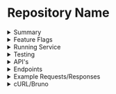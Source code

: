 # Repository Name

<details>
<summary>Summary</summary>

!!!Brief description of what this service does and its purpose within the system. This should be sourced from Confluence, the existing README.md and your own knowledge of the repository.!!!
https://confluence.tools.tax.service.gov.uk/display/DDCW/Catfish+Projects
</details>

<details>
<summary>Feature Flags</summary>
!!!These can be found in `application.conf` typically under a set called `feature` or a similar name!!!
!!!Information for the description can be found by analysing their usage under `/app` in the main project files!!!
!!!This should follow the format below!!!

| Feature Flags         | Description                 |
|-----------------------|-----------------------------|
| feature-flag-name     | Description of feature flag |
| another-feature-flag  | Description of feature flag |
</details>

<details>
<summary>Running Service</summary>

!!!This should follow the format below!!!

Steps to run the service locally:
1. You will need SM2 as well as a mongo/docker set up. Detailed instructions can be found in the [Developer Handbook](https://docs.tax.service.gov.uk/mdtp-handbook/documentation/developer-set-up/index.html)
2. Start up the SM2 profile `sm2 --start <PROFILE_NAME>`
3. Stop the current service (if you want to test your changes) `sm2 --stop <SERVICE_NAME>`
4. View the exact journey information found at [<Service_Acceptance_Tests_Journey>](link-to-acceptance-tests-journey)
</details>

<details>
<summary>Testing</summary>

!!!This should follow the format below!!!

### Manual Testing
- Steps for manual testing. Refer to running the service

### Local Testing
1. You will need SM2 as well as a mongo/docker set up. Detailed instructions can be found in the [Developer Handbook](https://docs.tax.service.gov.uk/mdtp-handbook/documentation/developer-set-up/index.html)
2. Start up the SM2 profile `sm2 --start <PROFILE_NAME>`
3. Stop the current service (if you want to test your changes) `sm2 --stop <SERVICE_NAME>`. Then run the service with !!!This can vary depending on service. Sometimes a simple `sbt run` will work. Sometimes a dedicated script or command is required. Check the current README.md for context!!!
- Run the script `./test.sh` which will run the command `sbt coverage test it/test coverageReport dependencyUpdates`. This will check coverage meets the standard. Run the integration and unit tests. Produce a coverage report and finally inform you of any dependencies behind on versions.

### Test Repositories
Links to related test repositories:
- [Acceptance Tests](link-to-repo)
- [Performance Tests](link-to-repo)

### Jenkins Testing
- A list of all SIS builds can be found at [SIS - Jenkins](https://build.tax.service.gov.uk/job/SIS/)
- Acceptance tests can be triggered by picking the relevant service, clicking `Build with Parameters` then clicking `Build`. If you wish to run against a specific branch of the UI/Acceptance tests then enter the branch name under the `BRANCH` field
- [Perfomance Tests](https://performance.tools.staging.tax.service.gov.uk/job/VERIFICATION/) Similarly to acceptance are triggered under `Build with Parameters` however you have additional options for adjusting load and running smoke tests.
</details>

<details>
<summary>API's</summary>
</details>

<details>
<summary>Endpoints</summary>

!!!You can generate the list of endpoints using `.route` files typically found under `/conf`!!!
!!!This should follow the format below!!!

Base URL:
- `/base-url`

List of available API endpoints:
- `GET /endpoint1` - Description
- `POST /endpoint2` - Description
- `PUT /endpoint3` - Description
</details>

<details>
<summary>Example Requests/Responses</summary>

!!!This should follow the format below!!!

### Sample Request 1
```json
{
  "example": "request body"
}
```

### Sample Response 1
```json
{
  "example": "response body"
}
```
</details>

<details>
<summary>cURL/Bruno</summary>
!!!If there are any relevant cURL or Bruno collections, provide links to them here!!!
!!!cURL commands for testing this service!!!
</details>
